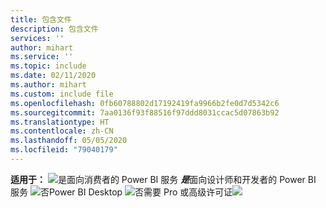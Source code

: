 ```yaml
---
title: 包含文件
description: 包含文件
services: ''
author: mihart
ms.service: ''
ms.topic: include
ms.date: 02/11/2020
ms.author: mihart
ms.custom: include file
ms.openlocfilehash: 0fb60788802d17192419fa9966b2fe0d7d5342c6
ms.sourcegitcommit: 7aa0136f93f88516f97ddd8031ccac5d07863b92
ms.translationtype: HT
ms.contentlocale: zh-CN
ms.lasthandoff: 05/05/2020
ms.locfileid: "79040179"
---
```

<Token>**适用于：** ![是](media/yes.png)面向消费者的 Power BI 服务 ***是***面向设计师和开发者的 Power BI 服务 ![否](media/yes.png)Power BI Desktop ![否](media/no.png)需要 Pro 或高级许可证![](media/no.png)</Token>